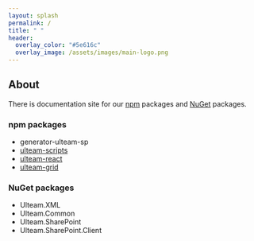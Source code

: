 ```yaml
---
layout: splash
permalink: /
title: " "
header:
  overlay_color: "#5e616c"
  overlay_image: /assets/images/main-logo.png
---
```


## About

There is documentation site for our [npm](https://www.npmjs.com/~ulteam) packages and [NuGet](https://www.nuget.org/profiles/Ulteam) packages.


### npm packages

- generator-ulteam-sp
- [ulteam-scripts](/npm/ulteam-scripts/about/)
- [ulteam-react](/npm/ulteam-react/about/)
- [ulteam-grid](/npm/ulteam-grid/about/)

### NuGet packages

- Ulteam.XML
- Ulteam.Common
- Ulteam.SharePoint
- Ulteam.SharePoint.Client